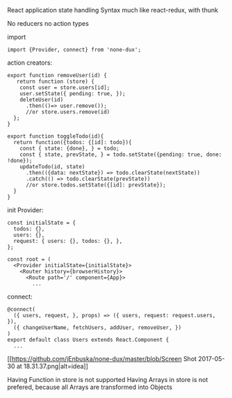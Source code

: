React application state handling
Syntax much like react-redux, with thunk

No reducers no action types

import
```
import {Provider, connect} from 'none-dux';
```
action creators:
```
export function removeUser(id) {
   return function (store) {
    const user = store.users[id];
    user.setState({ pending: true, });
    deleteUser(id)
      .then(()=> user.remove()); 
      //or store.users.remove(id)
  };
}

export function toggleTodo(id){
  return function({todos: {[id]: todo}){
    const { state: {done}, } = todo;
    const { state, prevState, } = todo.setState({pending: true, done: !done});
    updateTodo(id, state)
      .then(({data: nextState}) => todo.clearState(nextState))
      .catch(() => todo.clearState(prevState))
      //or store.todos.setState({[id]: prevState});
  }
}
```
init Provider:
```
const initialState = {
  todos: {},
  users: {},
  request: { users: {}, todos: {}, },
};

const root = (
  <Provider initialState={initialState}>
    <Router history={browserHistory}>
      <Route path='/' component={App}>
        ...

```

connect:
```
@connect(
  ({ users, request, }, props) => ({ users, request: request.users, }),
  ({ changeUserName, fetchUsers, addUser, removeUser, })
)
export default class Users extends React.Component {
  ...
```
[[https://github.com/jEnbuska/none-dux/master/blob/Screen Shot 2017-05-30 at 18.31.37.png|alt=idea]]


Having Function in store is not supported
Having Arrays in store is not prefered, because all Arrays are transformed into Objects
